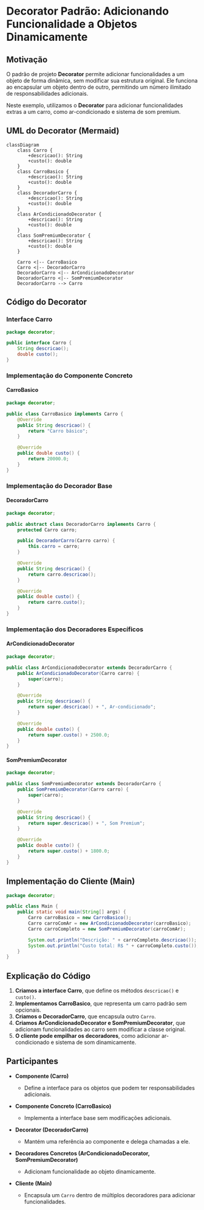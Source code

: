 # Decorator Padrão: Adicionando Funcionalidade a Objetos Dinamicamente

## Motivação
O padrão de projeto **Decorator** permite adicionar funcionalidades a um objeto de forma dinâmica, sem modificar sua estrutura original. Ele funciona ao encapsular um objeto dentro de outro, permitindo um número ilimitado de responsabilidades adicionais.

Neste exemplo, utilizamos o **Decorator** para adicionar funcionalidades extras a um carro, como ar-condicionado e sistema de som premium.


## UML do Decorator (Mermaid)

```mermaid
classDiagram
    class Carro {
        +descricao(): String
        +custo(): double
    }
    class CarroBasico {
        +descricao(): String
        +custo(): double
    }
    class DecoradorCarro {
        +descricao(): String
        +custo(): double
    }
    class ArCondicionadoDecorator {
        +descricao(): String
        +custo(): double
    }
    class SomPremiumDecorator {
        +descricao(): String
        +custo(): double
    }
    
    Carro <|-- CarroBasico
    Carro <|-- DecoradorCarro
    DecoradorCarro <|-- ArCondicionadoDecorator
    DecoradorCarro <|-- SomPremiumDecorator
    DecoradorCarro --> Carro
```


## Código do Decorator

### Interface Carro
```java
package decorator;

public interface Carro {
    String descricao();
    double custo();
}
```

### Implementação do Componente Concreto

#### CarroBasico
```java
package decorator;

public class CarroBasico implements Carro {
    @Override
    public String descricao() {
        return "Carro básico";
    }

    @Override
    public double custo() {
        return 20000.0;
    }
}
```

### Implementação do Decorador Base

#### DecoradorCarro
```java
package decorator;

public abstract class DecoradorCarro implements Carro {
    protected Carro carro;

    public DecoradorCarro(Carro carro) {
        this.carro = carro;
    }

    @Override
    public String descricao() {
        return carro.descricao();
    }

    @Override
    public double custo() {
        return carro.custo();
    }
}
```

### Implementação dos Decoradores Específicos

#### ArCondicionadoDecorator
```java
package decorator;

public class ArCondicionadoDecorator extends DecoradorCarro {
    public ArCondicionadoDecorator(Carro carro) {
        super(carro);
    }

    @Override
    public String descricao() {
        return super.descricao() + ", Ar-condicionado";
    }

    @Override
    public double custo() {
        return super.custo() + 2500.0;
    }
}
```

#### SomPremiumDecorator
```java
package decorator;

public class SomPremiumDecorator extends DecoradorCarro {
    public SomPremiumDecorator(Carro carro) {
        super(carro);
    }

    @Override
    public String descricao() {
        return super.descricao() + ", Som Premium";
    }

    @Override
    public double custo() {
        return super.custo() + 1800.0;
    }
}
```


## Implementação do Cliente (Main)
```java
package decorator;

public class Main {
    public static void main(String[] args) {
        Carro carroBasico = new CarroBasico();
        Carro carroComAr = new ArCondicionadoDecorator(carroBasico);
        Carro carroCompleto = new SomPremiumDecorator(carroComAr);

        System.out.println("Descrição: " + carroCompleto.descricao());
        System.out.println("Custo total: R$ " + carroCompleto.custo());
    }
}
```


## Explicação do Código
1. **Criamos a interface Carro**, que define os métodos `descricao()` e `custo()`.
2. **Implementamos CarroBasico**, que representa um carro padrão sem opcionais.
3. **Criamos o DecoradorCarro**, que encapsula outro `Carro`.
4. **Criamos ArCondicionadoDecorator e SomPremiumDecorator**, que adicionam funcionalidades ao carro sem modificar a classe original.
5. **O cliente pode empilhar os decoradores**, como adicionar ar-condicionado e sistema de som dinamicamente.


## Participantes

- **Componente (Carro)**
  - Define a interface para os objetos que podem ter responsabilidades adicionais.

- **Componente Concreto (CarroBasico)**
  - Implementa a interface base sem modificações adicionais.

- **Decorator (DecoradorCarro)**
  - Mantém uma referência ao componente e delega chamadas a ele.

- **Decoradores Concretos (ArCondicionadoDecorator, SomPremiumDecorator)**
  - Adicionam funcionalidade ao objeto dinamicamente.

- **Cliente (Main)**
  - Encapsula um `Carro` dentro de múltiplos decoradores para adicionar funcionalidades.
